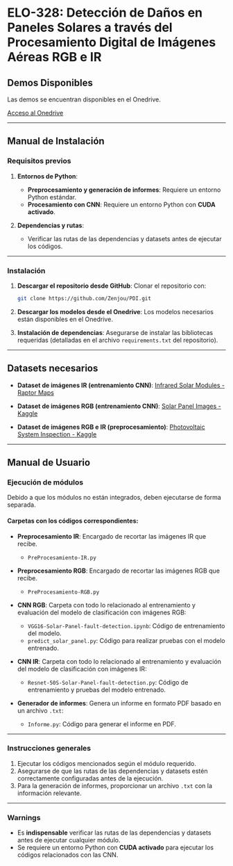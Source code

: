 # **ELO-328: Detección de Daños en Paneles Solares a través del Procesamiento Digital de Imágenes Aéreas RGB e IR**

## **Demos Disponibles**
Las demos se encuentran disponibles en el Onedrive.

[Acceso al Onedrive](https://usmcl-my.sharepoint.com/:f:/g/personal/victor_munozs_usm_cl/ErIfns28g4hNiCxWcBhEl-wB8s4wONmhEIPHAOikkz4ORg?e=OyUMKX)

---

## **Manual de Instalación**

### **Requisitos previos**
1. **Entornos de Python**:
   - **Preprocesamiento y generación de informes**: Requiere un entorno Python estándar.
   - **Procesamiento con CNN**: Requiere un entorno Python con **CUDA activado**.

2. **Dependencias y rutas**:
   - Verificar las rutas de las dependencias y datasets antes de ejecutar los códigos.

---

### **Instalación**
1. **Descargar el repositorio desde GitHub**:
   Clonar el repositorio con:
   ```bash
   git clone https://github.com/Zenjou/PDI.git
   ```

2. **Descargar los modelos desde el Onedrive**:
   Los modelos necesarios están disponibles en el Onedrive.

3. **Instalación de dependencias**:
   Asegurarse de instalar las bibliotecas requeridas (detalladas en el archivo `requirements.txt` del repositorio).

---

## **Datasets necesarios**
- **Dataset de imágenes IR (entrenamiento CNN)**:
  [Infrared Solar Modules - Raptor Maps](https://github.com/RaptorMaps/InfraredSolarModules)

- **Dataset de imágenes RGB (entrenamiento CNN)**:
  [Solar Panel Images - Kaggle](https://www.kaggle.com/datasets/pythonafroz/solar-panel-images)

- **Dataset de imágenes RGB e IR (preprocesamiento)**:
  [Photovoltaic System Inspection - Kaggle](https://www.kaggle.com/datasets/marcosgabriel/photovoltaic-system-o-and-m-inspection)

---

## **Manual de Usuario**

### **Ejecución de módulos**
Debido a que los módulos no están integrados, deben ejecutarse de forma separada.

#### **Carpetas con los códigos correspondientes:**

- **Preprocesamiento IR**:
  Encargado de recortar las imágenes IR que recibe.
  - `PreProcesamiento-IR.py`

- **Preprocesamiento RGB**:
  Encargado de recortar las imágenes RGB que recibe.
  - `PreProcesamiento-RGB.py`

- **CNN RGB**:
  Carpeta con todo lo relacionado al entrenamiento y evaluación del modelo de clasificación con imágenes RGB:
  - `VGG16-Solar-Panel-fault-detection.ipynb`: Código de entrenamiento del modelo.
  - `predict_solar_panel.py`: Código para realizar pruebas con el modelo entrenado.

- **CNN IR**:
  Carpeta con todo lo relacionado al entrenamiento y evaluación del modelo de clasificación con imágenes IR:
  - `Resnet-50S-Solar-Panel-fault-detection.py`: Código de entrenamiento y pruebas del modelo entrenado.

- **Generador de informes**:
  Genera un informe en formato PDF basado en un archivo `.txt`:
  - `Informe.py`: Código para generar el informe en PDF.

---

### **Instrucciones generales**
1. Ejecutar los códigos mencionados según el módulo requerido.
2. Asegurarse de que las rutas de las dependencias y datasets estén correctamente configuradas antes de la ejecución.
3. Para la generación de informes, proporcionar un archivo `.txt` con la información relevante.

---

### **Warnings**
- Es **indispensable** verificar las rutas de las dependencias y datasets antes de ejecutar cualquier módulo.
- Se requiere un entorno Python con **CUDA activado** para ejecutar los códigos relacionados con las CNN.
